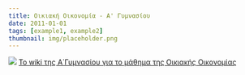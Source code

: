 ```yaml
---
title: Οικιακή Οικονομία - Α' Γυμνασίου
date: 2011-01-01
tags: [example1, example2]
thumbnail: img/placeholder.png
---
```

![](http://3.bp.blogspot.com/-esbkZeSLYpo/VC-kt_UIyMI/AAAAAAAAAFI/GqXPNMXWRxI/s1600/%CE%9F%CE%B9%CE%BA%CE%B9%CE%B1%CE%BA%CE%AE%2B%CE%9F%CE%B9%CE%BA%CE%BF%CE%BD%CE%BF%CE%BC%CE%AF%CE%B1.jpg) 
[Το wiki της Α΄Γυμνασίου για το μάθημα της Οικιακής Οικονομίας](http://michalopoulouag.wikispaces.com/)
